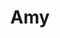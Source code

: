 ---
title: Amy
description: Extension for Google Sheets to synchronize dates with Google Calendar with event customization.
hero_image: 
categories:
  - Plugins & Extensions
tags:
  - Google Apps Script
  - JavaScript
  - Google Calendar Advanced API
  - Google Sheets API
preview_link: 
github_link: 
---